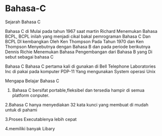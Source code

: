 # Bahasa-C


Sejarah Bahasa C

Bahasa C di Mulai pada tahun 1967 saat martin Richard Menemukan Bahasa BCPL, BCPL inilah yang menjadi cikal bakal pemrograman Bahasa C
Dan BCPL DI kembangkan Oleh Ken Thompson Pada Tahun 1970 dan Ken Thompson Menyebutnya dengan Bahasa B  dan pada periode berikutnya Dennis Richie Menemukan Bahasa Pengembangan dari Bahasa B yang Di sebut sebagai bahasa C

Bahasa C
Bahasa C pertama kali di gunakan di Bell Telephone Laboratories Inc di pakai pada komputer PDP-11 Yang mengunakan System operasi Unix

Mengapa Belajar Bahasa C
 1. Bahasa C bersifat portable,fleksibel dan tersedia hampir di semua platform conputer.

 2.Bahasa C hanya menyediakan 32 kata kunci yang membuat di mudah untuk di pahami

 3.Proses Executablenya lebih cepat
 
 4.memiliki banyak Libary
